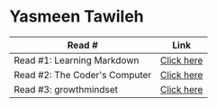 # Yasmeen Tawileh
| Read # |  Link |
| ----------- | ----------- |
| Read #1: Learning Markdown | [Click here](https://yasmeentawileh.github.io/reading-notes/) |
| Read #2: The Coder's Computer | [Click here](https://yasmeentawileh.github.io/reading-notes/read02) |
| Read #3: growthmindset | [Click here](https://yasmeentawileh.github.io/reading-notes/mindgrowth) |